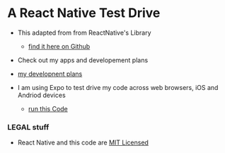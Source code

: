 # A React Native Test Drive

- This adapted from from ReactNative's Library
  - [find it here on Github](https://github.com/facebook/react-native)
 
- Check out my apps and developement plans
- [my developnent plans](./about.md)

- I am using Expo to test drive my code across web browsers, iOS and Andriod devices 
   - [run this Code](./runThisCode.md)

### LEGAL stuff
  - React Native and this code are [MIT Licensed](./LICENSE)
